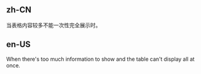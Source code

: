 ## zh-CN

当表格内容较多不能一次性完全展示时。

## en-US

When there's too much information to show and the table can't display all at once.
